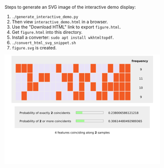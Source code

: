 Steps to generate an SVG image of the interactive demo display:

1. `./generate_interactive_demo.py`
2. Then view `interactive_demo.html` in a browser.
3. Use the "Download HTML" link to export `figure.html`.
4. Get `figure.html` into this directory.
5. Install a converter: `sudo apt install wkhtmltopdf`.
6. `./convert_html_svg_snippet.sh`
7. `figure.svg` is created.

![alttext](figure.svg)
